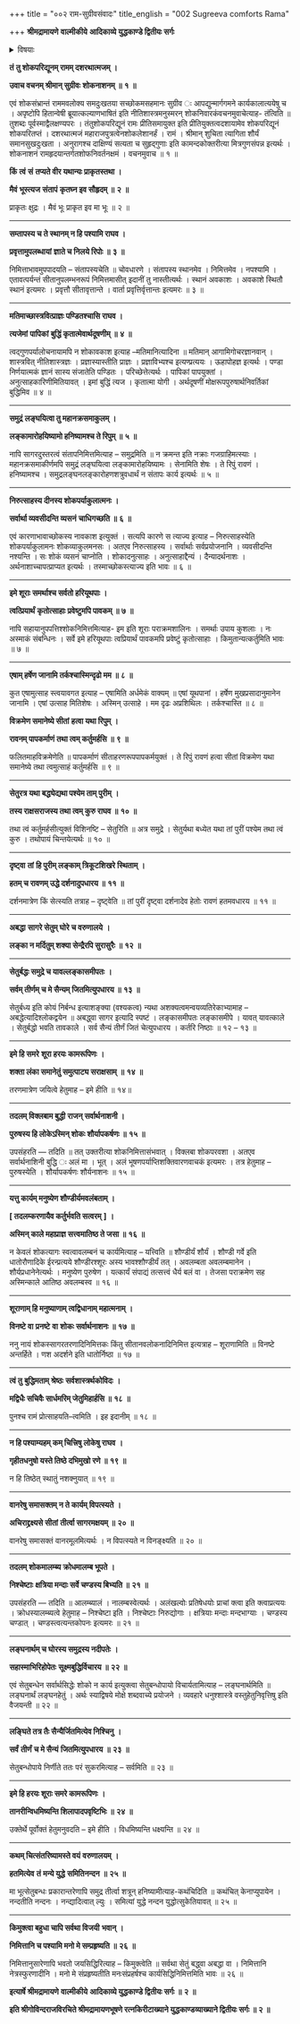 +++
title = "००२ राम-सुग्रीवसंवादः"
title_english = "002 Sugreeva comforts Rama"

+++
**श्रीमद्रामायणे** **वाल्मीकीये** **आदिकाव्ये युद्धकाण्डे द्वितीयः सर्गः**


<details><summary>विषयाः</summary>

सुग्रीवेणरामंप्रति समाश्वासनपूर्वकंमध्ये समुद्रं सेतुबन्धनिर्धारण पूर्वकंतदुपायचिन्तन -प्रार्थना ॥ १ ॥ तथातंप्रति वानरपराक्रमादिप्रशंसनपूर्वकं शुभशकुन निवेदनेनशत्रुजय -निर्धारणोक्तिः ॥ २ ॥

</details>


**तं** **तु शोकपरिद्यूनम् रामम् दशरथात्मजम् ।**

**उवाच वचनम् श्रीमान् सुग्रीवः** **शोकनाशनम् ॥** **१** **॥**

एवं शोकसंभ्रान्तं राममवलोक्य समदुःखतया सच्छोकमसहमानः सुग्रीव ः आपद्युन्मार्गगमने कार्यकालात्ययेषु च । अपृष्टोपि हितान्वेषी ब्रूयात्कल्याणभाषितं इति नीतिशास्त्रमनुस्मरन् शोकनिवारकंवचनमुवाचेत्याह- तंत्विति ॥ तुशब्दः पूर्वस्माद्वैलक्षण्यपरः । तंतुशोकपरिद्यूनं रामः प्रीतिसमायुक्त इति प्रीतियुक्तत्वदशायामेव शोकपरिद्यूनं शोकपरितप्तं । दशरथात्मजं महाराजपुत्रत्वेनशोकलेशानर्हं । रामं । श्रीमान् शुचिता त्यागिता शौर्यं समानसुखदुःखता । अनुरागश्च दाक्षिण्यं सत्यता च सुहृद्गुणाः इति कामन्दकोक्तरीत्या मित्रगुणसंपन्न इत्यर्थः । शोकनाशनं रामहृदयान्तर्गतशोफनिवर्तनक्षमं । वचनमुवाच ॥ १ ॥

**किं** **त्वं** **सं** **तप्यते वीर यथान्यः प्राकृतस्तथा ।**

**मैवं** **भूस्त्यज** **संतापं** **कृतघ्न इव सौहृदम् ॥** **२** **॥**

प्राकृतः क्षुद्रः । मैवं भूः प्राकृत इव मा भूः ॥ २ ॥

****

**सम्तापस्य च ते स्थानम् न हि पश्यामि राघव ।**

**प्रवृत्तामुपलब्धायां** **ज्ञाते च निलये रिपोः ॥** **३** **॥**

निमित्ताभावमुपपादयति – संतापस्यचेति ॥ चोवधारणे । संतापस्य स्थानमेव । निमित्तमेव । नपश्यामि । एतावत्पर्यन्तं सीतानुपलम्भनरूपं निमित्तमासीत् इदानीं तु नास्तीत्यर्थः । स्थानं अवकाशः । अवकाशे स्थितौ स्थानं इत्यमरः । प्रवृत्तौ सीतावृत्तान्ते । वार्ता प्रवृत्तिर्वृत्तान्तः इत्यमरः ॥ ३ ॥

****

**मतिमाच्छास्त्रवित्प्राज्ञः पण्डितश्चासि राघव ।**

**त्यजेमां** **पापिकां** **बुद्धिं कृतात्मेवार्थदूषणीम् ॥** **४** **॥**

त्वद्गुणपर्यालोचनायामपि न शोकावकाश इत्याह –मतिमानित्यादिना ॥ मतिमान् आगामिगोचरज्ञानवान् । शास्त्रवित् नीतिशास्त्रज्ञः । प्रज्ञास्यास्तीति प्राज्ञः । प्रज्ञाविभ्यश्च इत्यण्प्रत्ययः । ऊहापोहज्ञ इत्यर्थः । पण्डा निर्णयात्मकं ज्ञानं सास्य संजातेति पण्डितः । परिच्छेत्तेत्यर्थः । पापिकां पापयुक्तां । अनुत्साहकारिणीमितियावत् । इमां बुद्धिं त्यज । कृतात्मा योगी । अर्थदूषणीं मोक्षरूपपुरुषार्थनिवर्तिकां बुद्धिमिव ॥ ४ ॥

****

**समुद्रं** **लङ्घयित्वा तु महानक्रसमाकुलम् ।**

**लङ्कामारोहयिष्यामो हनिष्यामश्च ते रिपुम् ॥** **५** **॥**

नापि सागरदुस्तरत्वं संतापनिमित्तमित्याह – समुद्रमिति ॥ न क्रमन्त इति नक्राः गजग्राहिमत्स्याः । महानक्रसमाकीर्णमपि समुद्रं लङ्घयित्वा लङ्कामारोहयिष्यामः । सेनामिति शेषः । ते रिपुं रावणं । हनिष्यामश्च । समुद्रलङ्घनलङ्कारोहणशत्रुवधार्थं न संतापः कार्य इत्यर्थः ॥ ५ ॥

****

**निरुत्साहस्य दीनस्य शोकपर्याकुलात्मनः ।**

**सर्वार्था व्यवसीदन्ति व्यसनं** **चाधिगच्छति ॥** **६** **॥**

एवं कारणाभावाच्छोकस्य नावकाश इत्युक्तं । सत्यपि कारणे स त्याज्य इत्याह – निरुत्साहस्येति शोकपर्याकुलामनः शोकव्याकुलमनसः । अतएव निरुत्साहस्य । सर्वार्थाः सर्वप्रयोजनानि । व्यवसीदन्ति नश्यन्ति । सः शोकं व्यसनं चाप्नोति । शोकादनुत्साहः । अनुत्साहाद्दैन्यं । दैन्यादर्थनाशः । अर्थनाशाच्चापत्प्राप्यत इत्यर्थः । तस्माच्छोकस्त्याज्य इति भावः ॥ ६ ॥

****

**इमे शूराः समर्थाश्च सर्वतो हरियूथपाः ।**

**त्वत्प्रियार्थं** **कृतोत्साहाः प्रवेष्टुमपि पावकम् ॥** **७** **॥**

नापि सहायानुपपत्तिश्शोकनिमित्तमित्याह- इम इति शूराः पराक्रमशालिनः । समर्थाः उपाय कुशलाः । नः अस्माकं संबन्धिनः । सर्वे इमे हरियूथपाः त्वप्रियार्थं पावकमपि प्रवेष्टुं कृतोत्साहाः । किमुतान्यत्कर्तुमिति भावः ॥ ७ ॥

****

**एषाम् हर्षेण जानामि तर्कश्चास्मिन्दृढो मम ॥** **८** **॥**

कुत एषामुत्साह स्त्वयावगत इत्याह – एषामिति अर्धमेकं वाक्यम् ॥ एषां यूथपानां । हर्षेण मुखप्रसादानुमानेन जानामि । एषां उत्साह मितिशेषः । अस्मिन् उत्साहे । मम दृढः अप्रशिथिलः । तर्कश्चास्ति ॥ ८ ॥

**विक्रमेण समानेष्ये सीतां** **हत्वा यथा रिपुम्** **।**

**रावनम् पापकर्माणं** **तथा त्वम् कर्तुमर्हसि ॥** **९** **॥**

फलितमाहविक्रमेणेति ॥ पापकर्माणं सीताहरणरूपपापकर्मयुक्तं । ते रिपुं रावणं हत्वा सीतां विक्रमेण यथा समानेष्ये तथा त्वमुत्साहं कर्तुमर्हसि ॥ ९ ॥

****

**सेतुरत्र यथा बद्ध्येद्यथा पश्येम ताम् पुरीम्** **।**

**तस्य राक्षसराजस्य तथा त्वम् कुरु राघव ॥** **१०** **॥**

तथा त्वं कर्तुमर्हसीत्युक्तं विशिनष्टि – सेतुरिति ॥ अत्र समुद्रे । सेतुर्यथा बध्येत यथा तां पुरीं पश्येम तथा त्वं कुरु । तथोपायं चिन्तयेत्यर्थः ॥ १० ॥

****

**दृष्ट्वा** **तां** **हि पुरीम् लङ्काम् त्रिकूटशिखरे स्थिताम्** **।**

**हतम् च रावणम् उद्धे दर्शनादुपधारय ॥** **११** **॥**

दर्शनमात्रेण किं सेत्स्यति तत्राह – दृष्ट्वेति ॥ तां पुरीं दृष्ट्वा दर्शनादेव हेतोः रावणं हतमवधारय ॥ ११ ॥

****

**अबद्धा** **सागरे सेतुम् घोरे च वरुणालये** **।**

**लङ्का न मर्दितुम् शक्या सेन्द्रैरपि सुरासुरैः ॥** **१२** **॥**

****

**सेतुर्बद्धः समुद्रे च यावल्लङ्कासमीपतः** **।**

**सर्वम् तीर्णम् च मे सैन्यम् जितमित्युपधारय ॥** **१३** **॥**

सेतुर्बध्य इति कोयं निर्बन्ध इत्याशङ्क्या (वश्यकत्व) न्यथा अशक्यत्वमन्वयव्यतिरेकाभ्यामाह – अबद्धेत्यादिश्लोकद्वयेन ॥ अबद्ध्वा सागर इत्यादि स्पष्टं । लङ्कासमीपतः लङ्कासमीपे । यावत् यावत्काले । सेतुर्बद्धो भवति तावकाले । सर्व सैन्यं तीर्णं जितं चेत्युपधारय । कर्तरि निष्ठाः ॥ १२ – १३ ॥

****

**इमे हि समरे** **शूरा हरयः कामरूपिणः** **।**

**शक्ता लंका समानेतुं समुत्पाट्य सराक्षसाम्** **॥** **१४** **॥**

तरणमात्रेण जयित्वे हेतुमाह – इमे हीति ॥ १४॥

****

**तदलम् विक्लबाम बुद्धी** **राजन् सर्वार्थनाशनी ।**

**पुरुषस्य हि लोकेऽस्मिन् शोकः शौर्यापकर्षणः ॥** **१५** **॥**

उपसंहरति — तदिति ॥ तत् उक्तरीत्या शोकनिमित्तासंभवात् । विक्लबा शोकपरवशा । अतएव सर्वार्थनाशिनी बुद्धि ः अलं मा । भूत् । अलं भूषणपर्याप्तिशक्तिवारणवाचकं इत्यमरः । तत्र हेतुमाह – पुरुषस्येति । शौर्यापकर्षणः शौर्यनाशनः ॥ १५ ॥

****

**यत्तु कार्यम् मनुष्येण शौण्डीर्यमवलंबताम् ।**

**\[ तदलम्करणायैव कर्तुर्भवति सत्वरम्** **\]** **।**

**अस्मिन् काले महाप्राज्ञ सत्त्वमातिष्ठ ते जसा ॥** **१६** **॥**

न केवलं शोकत्यागः स्वत्वावलम्बनं च कार्यमित्याह – यत्त्विति ॥ शौण्डीर्यं शौर्यं । शौण्डी गर्वे इति धातोरौणादिके ईरन्प्रत्यये शौण्डीरश्शूरः अस्य भावश्शौण्डीर्यं तत् । अवलम्बता अवलम्बमानेन । शौर्यप्रधानेनेत्यर्थः । मनुष्येण पुरुषेण । यत्कार्यं संपाद्यं तत्सत्त्वं धैर्य बलं वा । तेजसा पराक्रमेण सह अस्मिन्काले आतिष्ठ अवलम्बस्व ॥ १६ ॥

****

**शूराणाम् हि मनुष्याणाम् त्वद्विधानाम् महात्मनाम्** **।**

**विनष्टे वा** **प्रनष्टे** **वा** **शोकः सर्वार्थनाशनः ॥** **१७** **॥**

ननु नायं शोकस्सागरतरणादिनिमित्तकः किंतु सीतानवलोकनादिनिमित्त इत्यत्राह – शूराणामिति ॥ विनष्टे अन्तर्हिते । णश अदर्शने इति धातोर्निष्ठा ॥ १७ ॥

****

**त्वं तु** **बुद्धिमताम् श्रेष्ठः** **सर्वशास्त्रर्थकोविदः** **।**

**मद्विधैः सचिवैः सार्धमरिम् जेतुमिहार्हसि ॥** **१८** **॥**

पुनश्च रामं प्रोत्साहयति–त्वमिति । इह इदानीम् ॥ १८ ॥

****

**न हि पश्याम्यहम् कम् चित्त्रिषु लोकेषु राघव** **।**

**गृहीतधनुषो यस्ते तिष्ठे दभिमुखो रणे ॥** **१९** **॥**

न हि तिष्ठेत् स्थातुं नशक्नुयात् ॥ १९ ॥

****

**वानरेषु समासक्तम् न ते कार्यम् विपत्स्यते** **।**

**अचिराद्द्रक्ष्यसे सीतां** **तीर्त्वा सागरमक्षयम् ॥** **२०** **॥**

वानरेषु समासक्तं वानरमूलमित्यर्थः । न विपत्स्यते न विनङ्क्ष्यति ॥ २० ॥

****

**तदलम् शोकमालम्ब्य क्रोधमालम्ब भूपते** **।**

**निश्चेष्टाः** **क्षत्रिया मन्दाः सर्वे चण्डस्य बिभ्यति ॥** **२१** **॥**

उपसंहरति — तदिति ॥ आलम्ब्यालं । नालम्बस्वेत्यर्थः । अलंखल्वोः प्रतिषेधयोः प्राचां क्त्वा इति क्त्वाप्रत्ययः । क्रोधस्यालम्ब्यत्वे हेतुमाह – निश्चेष्टा इति । निश्चेष्टाः निरुद्योगाः । क्षत्रियाः मन्दाः मन्दभाग्याः । चण्डस्य चण्डात् । चण्डस्त्वत्यन्तकोपनः इत्यमरः ॥ २१ ॥

****

**लङ्घनार्थम् च घोरस्य समुद्रस्य नदीपतेः** **।**

**सहास्माभिरिहोपेतः** **सूक्ष्मबुद्धिर्विचारय ॥** **२२** **॥**

एवं सेतुबन्धेन सर्वार्थसिद्धेः शोको न कार्य इत्युक्त्वा सेतुबन्धोपायो विचार्यतामित्याह – लङ्घनार्थमिति ॥ लङ्घनार्थं लङ्घनहेतुं । अर्थः स्याद्विषये मोक्षे शब्दवाच्ये प्रयोजने । व्यवहारे धनुश्शास्त्रे वस्तुहेतुनिवृत्तिषु इति वैजयन्ती ॥ २२ ॥

****

**लङ्घिते तत्र तैः सैन्यैर्जितमित्येव निश्चिनु** **।**

**सर्वं** **तीर्णं** **च मे सैन्यं** **जितमित्युपधारय** **॥** **२३** **॥**

सेतुबन्धोपाये निर्णीते ततः परं सुकरमित्याह – सर्वमिति ॥ २३ ॥

****

**इमे हि हरयः शूराः समरे कामरूपिणः** **।**

**तानरीन्विधमिष्यन्ति शिलापादपवृष्टिभिः ॥** **२४** **॥**

उक्तेर्थे पूर्वोक्तं हेतुमनुवदति – इमे हीति । विधमिष्यन्ति धक्ष्यन्ति ॥ २४ ॥

****

**कथम् चित्संतरिष्यामस्ते वयं** **वरुणालयम्** **।**

**हतमित्येव** **तं** **मन्ये युद्धे** **समितिनन्दन** **॥** **२५** **॥**

मा भूत्सेतुबन्धः प्रकारान्तरेणापि समुद्र तीर्त्वा शत्रून् हनिष्यामीत्याह-कथंचिदिति ॥ कथंचित् केनाप्युपायेन । नन्दतीति नन्दनः । नन्द्यादित्वात् ल्युः । समित्यां युद्धे नन्दन युद्धोत्सुकेतियावत् ॥ २५ ॥

****

**किमुक्त्वा बहुधा चापि सर्वथा विजयी** **भवान्** **।**

**निमित्तानि च पश्यामि मनो मे सम्प्रहृष्यति ॥** **२६** **॥**

निमित्तानुसारेणापि भवतो जयसिद्धिरित्याह – किमुक्त्वेति ॥ सर्वथा सेतुं बद्ध्वा अबद्धा वा । निमित्तानि नेत्रस्फुरणादीनि । मनो मे संप्रहृष्यतीति मनःसंप्रहर्षश्च कार्यसिद्धिनिमित्तमिति भावः ॥ २६ ॥

**इत्यार्षे श्रीमद्रामायणे** **वाल्मीकीये** **आदिकाव्ये युद्धकाण्डे द्वितीयः सर्गः ॥** **२** **॥**

**इति श्रीगोविन्दराजविरचिते श्रीमद्रामायणभूषणे रत्नकिरीटाख्याने युद्धकाण्डव्याख्याने द्वितीयः सर्गः ॥ २ ॥**
